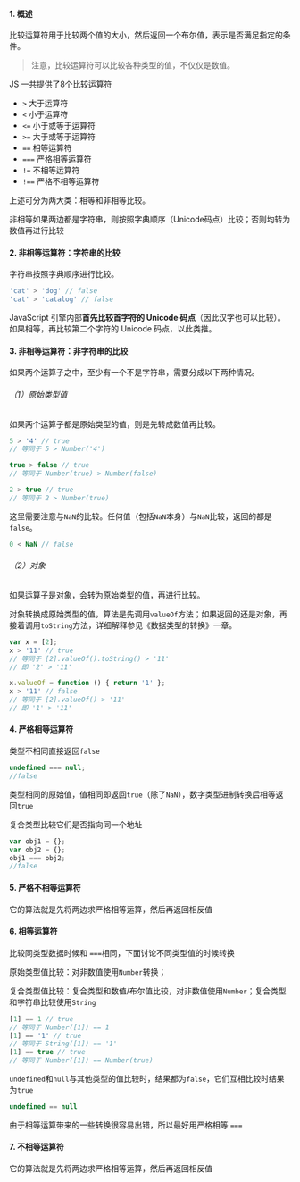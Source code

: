 #### 1. 概述

比较运算符用于比较两个值的大小，然后返回一个布尔值，表示是否满足指定的条件。

> 注意，比较运算符可以比较各种类型的值，不仅仅是数值。

JS 一共提供了8个比较运算符

- `>` 大于运算符
- `<` 小于运算符
- `<=` 小于或等于运算符
- `>=` 大于或等于运算符
- `==` 相等运算符
- `===` 严格相等运算符
- `!=` 不相等运算符
- `!==` 严格不相等运算符

上述可分为两大类：相等和非相等比较。

非相等如果两边都是字符串，则按照字典顺序（Unicode码点）比较；否则均转为数值再进行比较

#### 2. 非相等运算符：字符串的比较

字符串按照字典顺序进行比较。

```js
'cat' > 'dog' // false
'cat' > 'catalog' // false
```

JavaScript 引擎内部**首先比较首字符的 Unicode 码点**（因此汉字也可以比较）。如果相等，再比较第二个字符的 Unicode 码点，以此类推。

#### 3. 非相等运算符：非字符串的比较

如果两个运算子之中，至少有一个不是字符串，需要分成以下两种情况。

###### （1）原始类型值

如果两个运算子都是原始类型的值，则是先转成数值再比较。

```js
5 > '4' // true
// 等同于 5 > Number('4')

true > false // true
// 等同于 Number(true) > Number(false)

2 > true // true
// 等同于 2 > Number(true)
```

这里需要注意与`NaN`的比较。任何值（包括`NaN`本身）与`NaN`比较，返回的都是`false`。

```js
0 < NaN // false
```

###### （2）对象

如果运算子是对象，会转为原始类型的值，再进行比较。

对象转换成原始类型的值，算法是先调用`valueOf`方法；如果返回的还是对象，再接着调用`toString`方法，详细解释参见《数据类型的转换》一章。

```js
var x = [2];
x > '11' // true
// 等同于 [2].valueOf().toString() > '11'
// 即 '2' > '11'

x.valueOf = function () { return '1' };
x > '11' // false
// 等同于 [2].valueOf() > '11'
// 即 '1' > '11'
```

#### 4. 严格相等运算符

类型不相同直接返回`false`

```js
undefined === null;
//false
```

类型相同的原始值，值相同即返回`true`（除了`NaN`），数字类型进制转换后相等返回`true`

复合类型比较它们是否指向同一个地址

```js
var obj1 = {};
var obj2 = {};
obj1 === obj2;
//false
```

#### 5. 严格不相等运算符

它的算法就是先将两边求严格相等运算，然后再返回相反值

#### 6. 相等运算符

比较同类型数据时候和 `===`相同，下面讨论不同类型值的时候转换

原始类型值比较：对非数值使用`Number`转换；

复合类型值比较：复合类型和数值/布尔值比较，对非数值使用`Number`；复合类型和字符串比较使用`String`

```js
[1] == 1 // true
// 等同于 Number([1]) == 1
[1] == '1' // true
// 等同于 String([1]) == '1'
[1] == true // true
// 等同于 Number([1]) == Number(true)
```

 `undefined`和`null`与其他类型的值比较时，结果都为`false`，它们互相比较时结果为`true` 

```js
undefined == null
```

由于相等运算带来的一些转换很容易出错，所以最好用严格相等 `===`

#### 7. 不相等运算符

它的算法就是先将两边求严格相等运算，然后再返回相反值